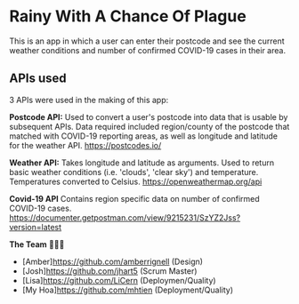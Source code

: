 # Rainy With A Chance Of Plague

This is an app in which a user can enter their postcode and see the current weather conditions and number of confirmed COVID-19 cases in their area.

## APIs used

3 APIs were used in the making of this app:

**Postcode API:**
Used to convert a user's postcode into data that is usable by subsequent APIs.
Data required included region/county of the postcode that matched with COVID-19 reporting areas, as well as longitude and latitude for the weather API.
https://postcodes.io/

**Weather API:**
Takes longitude and latitude as arguments. Used to return basic weather conditions (i.e. 'clouds', 'clear sky') and temperature. Temperatures converted to Celsius.
https://openweathermap.org/api

**Covid-19 API**
Contains region specific data on number of confirmed COVID-19 cases. 
https://documenter.getpostman.com/view/9215231/SzYZ2Jss?version=latest

**The Team** 🧠🧠🧠

* [Amber]https://github.com/amberrignell (Design)
* [Josh]https://github.com/jhart5 (Scrum Master)
* [Lisa]https://github.com/LiCern (Deploymen/Quality)
* [My Hoa]https://github.com/mhtien (Deployment/Quality)


